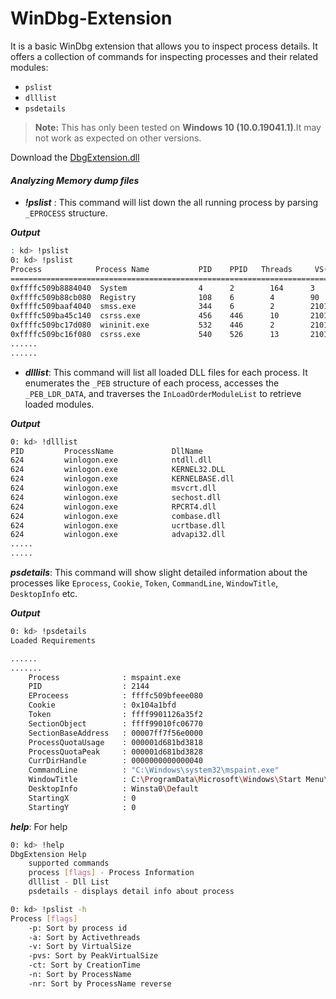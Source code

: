 # WinDbg-Extension

It is a basic WinDbg extension that allows you to inspect process details. It offers a collection of commands for inspecting processes and their related modules:

- `pslist`
- `dlllist`
- `psdetails`

> **Note:** This has only been tested on **Windows 10 (10.0.19041.1)**.It may not work as expected on other versions.

Download the [DbgExtension.dll](x64/Release/DbgExtension.dll)

#### *Analyzing Memory dump files* 

- ***!pslist*** : This command will list down the all running process by parsing `_EPROCESS` structure. 

***Output***

```bash
: kd> !pslist
0: kd> !pslist
Process            Process Name           PID    PPID   Threads		VS(MB)		PVS(MB)              CreateTime(UTC+0)
=====================================================================================================================
0xffffc509b8884040  System                4      2        164      3       		14      		2024-10-12 12:19:30.253             
0xffffc509b88cb080  Registry              108    6        4        90      		125     		2024-10-12 12:19:18.884             
0xffffc509baaf4040  smss.exe              344    6        2        2101287 		2101295 		2024-10-12 12:19:30.257             
0xffffc509ba45c140  csrss.exe             456    446      10       2101335 		2101337 		2024-10-12 12:19:31. 1              
0xffffc509bc17d080  wininit.exe           532    446      2        2101314 		2101326 		2024-10-12 12:19:31.135             
0xffffc509bc16f080  csrss.exe             540    526      13       2101363 		2101371 		2024-10-12 12:19:31.140               
......
......
```

- ***dlllist***: This command will list all loaded DLL files for each process. It enumerates the `_PEB` structure of each process, accesses the `_PEB_LDR_DATA`, and traverses the `InLoadOrderModuleList` to retrieve loaded modules.

***Output***

```bash
0: kd> !dlllist
PID       	ProcessName         	DllName                                                               	ImageSize       	DLLPath                                                                                                                         	ImageBase             	RefCnt  	LoadReason          
624       	winlogon.exe        	ntdll.dll                                                             	0x1f8000        	C:\Windows\SYSTEM32\ntdll.dll                                                                                                   	0x7ffe5edb0000        	2       	StaticDependency    
624       	winlogon.exe        	KERNEL32.DLL                                                          	0xbf000         	C:\Windows\System32\KERNEL32.DLL                                                                                                	0x7ffe5e530000        	2       	DynamicLoad         
624       	winlogon.exe        	KERNELBASE.dll                                                        	0x2f6000        	C:\Windows\System32\KERNELBASE.dll                                                                                              	0x7ffe5ca70000        	1       	StaticDependency    
624       	winlogon.exe        	msvcrt.dll                                                            	0x9e000         	C:\Windows\System32\msvcrt.dll                                                                                                  	0x7ffe5cef0000        	2       	StaticDependency    
624       	winlogon.exe        	sechost.dll                                                           	0x9c000         	C:\Windows\System32\sechost.dll                                                                                                 	0x7ffe5e430000        	2       	StaticDependency    
624       	winlogon.exe        	RPCRT4.dll                                                            	0x126000        	C:\Windows\System32\RPCRT4.dll                                                                                                  	0x7ffe5cf90000        	2       	StaticDependency    
624       	winlogon.exe        	combase.dll                                                           	0x354000        	C:\Windows\System32\combase.dll                                                                                                 	0x7ffe5d550000        	2       	StaticDependency    
624       	winlogon.exe        	ucrtbase.dll                                                          	0x100000        	C:\Windows\System32\ucrtbase.dll                                                                                                	0x7ffe5c5f0000        	2       	StaticDependency    
624       	winlogon.exe        	advapi32.dll                                                          	0xaf000         	C:\Windows\System32\advapi32.dll                                                                                                	0x7ffe5ddf0000        	2       	StaticDependency    
.....
.....
```

***psdetails***: This command will show slight detailed information about the processes like `Eprocess`, `Cookie`, `Token`, `CommandLine`, `WindowTitle`, `DesktopInfo` etc.

***Output***

```bash
0: kd> !psdetails
Loaded Requirements

......
.......
	Process              : mspaint.exe
	PID                  : 2144
	EProceess            : ffffc509bfeee080
	Cookie               : 0x104a1bfd
	Token                : ffff9901126a35f2
	SectionObject        : ffff99010fc06770
	SectionBaseAddress   : 00007ff7f56e0000
	ProcessQuotaUsage    : 000001d681bd3818
	ProcessQuotaPeak     : 000001d681bd3828
	CurrDirHandle        : 0000000000000040
	CommandLine          : "C:\Windows\system32\mspaint.exe" 
	WindowTitle          : C:\ProgramData\Microsoft\Windows\Start Menu\Programs\Accessories\Paint.lnk
	DesktopInfo          : Winsta0\Default
	StartingX            : 0
	StartingY            : 0
```

***help***: For help

```bash
0: kd> !help
DbgExtension Help
	supported commands
	process [flags] - Process Information
	dlllist - Dll List
	psdetails - displays detail info about process
```

```bash
0: kd> !pslist -h
Process [flags]
	-p: Sort by process id
	-a: Sort by Activethreads
	-v: Sort by VirtualSize
	-pvs: Sort by PeakVirtualSize
	-ct: Sort by CreationTime
	-n: Sort by ProcessName
	-nr: Sort by ProcessName reverse
```


